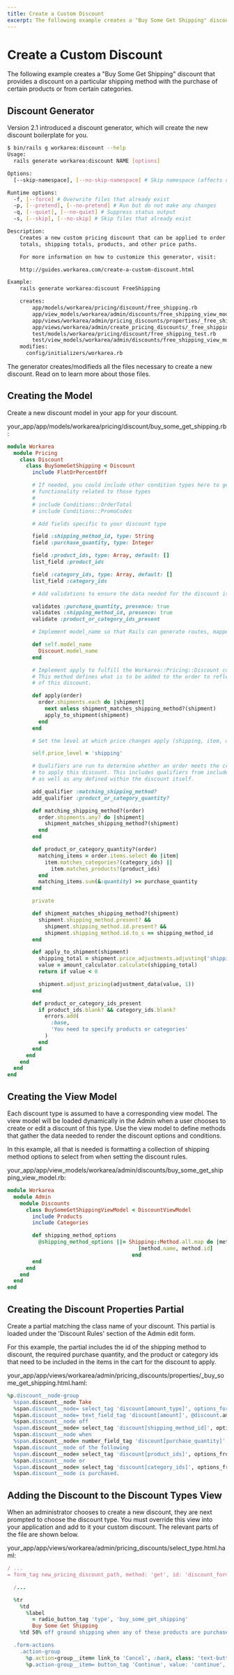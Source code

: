 ```yaml
---
title: Create a Custom Discount
excerpt: The following example creates a "Buy Some Get Shipping" discount that provides a discount on a particular shipping method with the purchase of certain products or from certain categories.
---
```


# Create a Custom Discount

The following example creates a "Buy Some Get Shipping" discount that provides a discount on a particular shipping method with the purchase of certain products or from certain categories.

## Discount Generator

Version 2.1 introduced a discount generator, which will create the new discount boilerplate for you.

```bash
$ bin/rails g workarea:discount --help
Usage:
  rails generate workarea:discount NAME [options]

Options:
  [--skip-namespace], [--no-skip-namespace] # Skip namespace (affects only isolated applications)

Runtime options:
  -f, [--force] # Overwrite files that already exist
  -p, [--pretend], [--no-pretend] # Run but do not make any changes
  -q, [--quiet], [--no-quiet] # Suppress status output
  -s, [--skip], [--no-skip] # Skip files that already exist

Description:
    Creates a new custom pricing discount that can be applied to order
    totals, shipping totals, products, and other price paths.

    For more information on how to customize this generator, visit:

    http://guides.workarea.com/create-a-custom-discount.html

Example:
    rails generate workarea:discount FreeShipping

    creates:
        app/models/workarea/pricing/discount/free_shipping.rb
        app/view_models/workarea/admin/discounts/free_shipping_view_model.rb
        app/views/workarea/admin/pricing_discounts/properties/_free_shipping.html.haml
        app/views/workarea/admin/create_pricing_discounts/_free_shipping.html.haml
        test/models/workarea/pricing/discount/free_shipping_test.rb
        test/view_models/workarea/admin/discounts/free_shipping_view_model_test.rb
    modifies:
      config/initializers/workarea.rb
```

The generator creates/modifieds all the files necessary to create a new discount. Read on to learn more about those files.

## Creating the Model

Create a new discount model in your app for your discount.

your\_app/app/models/workarea/pricing/discount/buy\_some\_get\_shipping.rb:

```ruby
module Workarea
  module Pricing
    class Discount
      class BuySomeGetShipping < Discount
        include FlatOrPercentOff

        # If needed, you could include other condition types here to get
        # functionality related to those types
        #
        # include Conditions::OrderTotal
        # include Conditions::PromoCodes

        # Add fields specific to your discount type

        field :shipping_method_id, type: String
        field :purchase_quantity, type: Integer

        field :product_ids, type: Array, default: []
        list_field :product_ids

        field :category_ids, type: Array, default: []
        list_field :category_ids

        # Add validations to ensure the data needed for the discount is present

        validates :purchase_quantity, presence: true
        validates :shipping_method_id, presence: true
        validate :product_or_category_ids_present

        # Implement model_name so that Rails can generate routes, mappers, etc.

        def self.model_name
          Discount.model_name
        end

        # Implement apply to fulfill the Workarea::Pricing::Discount contract.
        # This method defines what is to be added to the order to reflect the use
        # of this discount.

        def apply(order)
          order.shipments.each do |shipment|
            next unless shipment_matches_shipping_method?(shipment)
            apply_to_shipment(shipment)
          end
        end

        # Set the level at which price changes apply (shipping, item, order, tax)

        self.price_level = 'shipping'

        # Qualifiers are run to determine whether an order meets the criteria needed
        # to apply this discount. This includes qualifiers from included conditions
        # as well as any defined within the discount itself.

        add_qualifier :matching_shipping_method?
        add_qualifier :product_or_category_quantity?

        def matching_shipping_method?(order)
          order.shipments.any? do |shipment|
            shipment_matches_shipping_method?(shipment)
          end
        end

        def product_or_category_quantity?(order)
          matching_items = order.items.select do |item|
            item.matches_categories?(category_ids) ||
              item.matches_products?(product_ids)
          end
          matching_items.sum(&:quantity) >= purchase_quantity
        end

        private

        def shipment_matches_shipping_method?(shipment)
          shipment.shipping_method.present? &&
            shipment.shipping_method.id.present? &&
            shipment.shipping_method.id.to_s == shipping_method_id
        end

        def apply_to_shipment(shipment)
          shipping_total = shipment.price_adjustments.adjusting('shipping').sum
          value = amount_calculator.calculate(shipping_total)
          return if value < 0

          shipment.adjust_pricing(adjustment_data(value, 1))
        end

        def product_or_category_ids_present
          if product_ids.blank? && category_ids.blank?
            errors.add(
              :base,
              'You need to specify products or categories'
            )
          end
        end
      end
    end
  end
end
```

## Creating the View Model

Each discount type is assumed to have a corresponding view model. The view model will be loaded dynamically in the Admin when a user chooses to create or edit a discount of this type. Use the view model to define methods that gather the data needed to render the discount options and conditions.

In this example, all that is needed is formatting a collection of shipping method options to select from when setting the discount rules.

your\_app/app/view\_models/workarea/admin/discounts/buy\_some\_get\_shipping\_view\_model.rb:

```ruby
module Workarea
  module Admin
    module Discounts
      class BuySomeGetShippingViewModel < DiscountViewModel
        include Products
        include Categories

        def shipping_method_options
          @shipping_method_options ||= Shipping::Method.all.map do |method|
                                          [method.name, method.id]
                                        end
        end
      end
    end
  end
end
```

## Creating the Discount Properties Partial

Create a partial matching the class name of your discount. This partial is loaded under the 'Discount Rules' section of the Admin edit form.

For this example, the partial includes the id of the shipping method to discount, the required purchase quantity, and the product or category ids that need to be included in the items in the cart for the discount to apply.

your\_app/app/views/workarea/admin/pricing\_discounts/properties/\_buy\_some\_get\_shipping.html.haml:

```ruby
%p.discount__node-group
  %span.discount__node Take
  %span.discount__node= select_tag 'discount[amount_type]', options_for_select(@discount.amount_type_options, @discount.amount_type), title: 'Type of Amount'
  %span.discount__node= text_field_tag 'discount[amount]', @discount.amount, class: 'text-box text-box--mini', title: 'Amount of Discount', placeholder: '10', required: true
  %span.discount__node off
  %span.discount__node= select_tag 'discount[shipping_method_id]', options_for_select(@discount.shipping_method_options, @discount.shipping_method_id), title: 'Shipping Method'
  %span.discount__node when
  %span.discount__node= number_field_tag 'discount[purchase_quantity]', @discount.purchase_quantity || 1, min: '1', class: 'text-box text-box--mini', title: 'Quantity to Qualify', required: true
  %span.discount__node of the following
  %span.discount__node= select_tag 'discount[product_ids]', options_from_collection_for_select(@discount.products, 'id', 'name', @discount.product_ids), multiple: true, data: { remote_select: { source: catalog_products_path(format: :json), options: { placeholder: 'Product A, Product B' } }.to_json }
  %span.discount__node or
  %span.discount__node= select_tag 'discount[category_ids]', options_from_collection_for_select(@discount.categories, 'id', 'name', @discount.category_ids), multiple: true, data: { remote_select: { source: catalog_categories_path(format: :json), options: { placeholder: 'Category A, Category B' } }.to_json }
  %span.discount__node is purchased.
```

## Adding the Discount to the Discount Types View

When an administrator chooses to create a new discount, they are next prompted to choose the discount type. You must override this view into your application and add to it your custom discount. The relevant parts of the file are shown below.

your\_app/app/views/workarea/admin/pricing\_discounts/select\_type.html.haml:

```ruby
/ ...
= form_tag new_pricing_discount_path, method: 'get', id: 'discount_form' do

  /...

  %tr
    %td
      %label
        = radio_button_tag 'type', 'buy_some_get_shipping'
        Buy Some Get Shipping
    %td 50% off ground shipping when any of these products are purchased

  .form-actions
    .action-group
      %p.action-group__item= link_to 'Cancel', :back, class: 'text-button text-button--muted'
      %p.action-group__item= button_tag 'Continue', value: 'continue', class: 'button'
```
